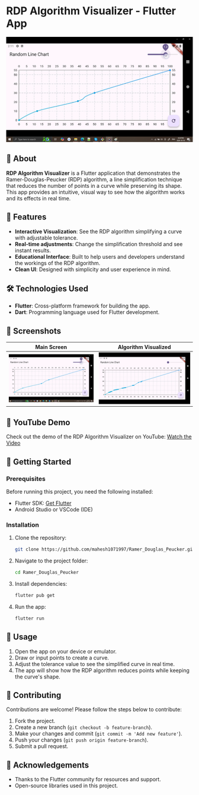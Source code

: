 # RDP Algorithm Visualizer - Flutter App

![RDP Algorithm](screenshot/after.png)

## 📱 About

**RDP Algorithm Visualizer** is a Flutter application that demonstrates the Ramer-Douglas-Peucker (RDP) algorithm, a line simplification technique that reduces the number of points in a curve while preserving its shape. This app provides an intuitive, visual way to see how the algorithm works and its effects in real time.

## 🚀 Features

- **Interactive Visualization**: See the RDP algorithm simplifying a curve with adjustable tolerance.
- **Real-time adjustments**: Change the simplification threshold and see instant results.
- **Educational Interface**: Built to help users and developers understand the workings of the RDP algorithm.
- **Clean UI**: Designed with simplicity and user experience in mind.

## 🛠️ Technologies Used

- **Flutter**: Cross-platform framework for building the app.
- **Dart**: Programming language used for Flutter development.

## 📸 Screenshots

| Main Screen | Algorithm Visualized |
|-------------|----------------------|
| ![Main Screen](screenshot/after.png) | ![Visualization](screenshot/befor.png) |

## 🎥 YouTube Demo

Check out the demo of the RDP Algorithm Visualizer on YouTube: [Watch the Video](<YouTube_Link>)

## 🚀 Getting Started

### Prerequisites

Before running this project, you need the following installed:

- Flutter SDK: [Get Flutter](https://flutter.dev/docs/get-started/install)
- Android Studio or VSCode (IDE)

### Installation

1. Clone the repository:

    ```bash
    git clone https://github.com/mahesh1071997/Ramer_Douglas_Peucker.git
    ```

2. Navigate to the project folder:

    ```bash
    cd Ramer_Douglas_Peucker
    ```

3. Install dependencies:

    ```bash
    flutter pub get
    ```

4. Run the app:

    ```bash
    flutter run
    ```

## 🔧 Usage

1. Open the app on your device or emulator.
2. Draw or input points to create a curve.
3. Adjust the tolerance value to see the simplified curve in real time.
4. The app will show how the RDP algorithm reduces points while keeping the curve's shape.

## 🤝 Contributing

Contributions are welcome! Please follow the steps below to contribute:

1. Fork the project.
2. Create a new branch (`git checkout -b feature-branch`).
3. Make your changes and commit (`git commit -m 'Add new feature'`).
4. Push your changes (`git push origin feature-branch`).
5. Submit a pull request.


## 🙏 Acknowledgements

- Thanks to the Flutter community for resources and support.
- Open-source libraries used in this project.
